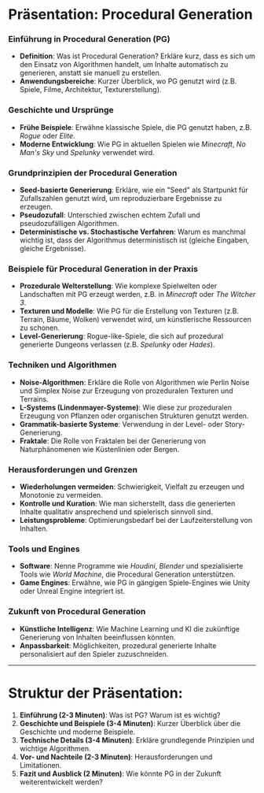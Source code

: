 # Präsentation: Procedural Generation

### Einführung in Procedural Generation (PG)
- **Definition**: Was ist Procedural Generation? Erkläre kurz, dass es sich um den Einsatz von Algorithmen handelt, um Inhalte automatisch zu generieren, anstatt sie manuell zu erstellen.
- **Anwendungsbereiche**: Kurzer Überblick, wo PG genutzt wird (z.B. Spiele, Filme, Architektur, Texturerstellung).

### Geschichte und Ursprünge
- **Frühe Beispiele**: Erwähne klassische Spiele, die PG genutzt haben, z.B. *Rogue* oder *Elite*.
- **Moderne Entwicklung**: Wie PG in aktuellen Spielen wie *Minecraft*, *No Man's Sky* und *Spelunky* verwendet wird.

### Grundprinzipien der Procedural Generation
- **Seed-basierte Generierung**: Erkläre, wie ein "Seed" als Startpunkt für Zufallszahlen genutzt wird, um reproduzierbare Ergebnisse zu erzeugen.
- **Pseudozufall**: Unterschied zwischen echtem Zufall und pseudozufälligen Algorithmen.
- **Deterministische vs. Stochastische Verfahren**: Warum es manchmal wichtig ist, dass der Algorithmus deterministisch ist (gleiche Eingaben, gleiche Ergebnisse).

### Beispiele für Procedural Generation in der Praxis
- **Prozedurale Welterstellung**: Wie komplexe Spielwelten oder Landschaften mit PG erzeugt werden, z.B. in *Minecraft* oder *The Witcher 3*.
- **Texturen und Modelle**: Wie PG für die Erstellung von Texturen (z.B. Terrain, Bäume, Wolken) verwendet wird, um künstlerische Ressourcen zu schonen.
- **Level-Generierung**: Rogue-like-Spiele, die sich auf prozedural generierte Dungeons verlassen (z.B. *Spelunky* oder *Hades*).

### Techniken und Algorithmen
- **Noise-Algorithmen**: Erkläre die Rolle von Algorithmen wie Perlin Noise und Simplex Noise zur Erzeugung von prozeduralen Texturen und Terrains.
- **L-Systems (Lindenmayer-Systeme)**: Wie diese zur prozeduralen Erzeugung von Pflanzen oder organischen Strukturen genutzt werden.
- **Grammatik-basierte Systeme**: Verwendung in der Level- oder Story-Generierung.
- **Fraktale**: Die Rolle von Fraktalen bei der Generierung von Naturphänomenen wie Küstenlinien oder Bergen.

### Herausforderungen und Grenzen
- **Wiederholungen vermeiden**: Schwierigkeit, Vielfalt zu erzeugen und Monotonie zu vermeiden.
- **Kontrolle und Kuration**: Wie man sicherstellt, dass die generierten Inhalte qualitativ ansprechend und spielerisch sinnvoll sind.
- **Leistungsprobleme**: Optimierungsbedarf bei der Laufzeiterstellung von Inhalten.

### Tools und Engines
- **Software**: Nenne Programme wie *Houdini*, *Blender* und spezialisierte Tools wie *World Machine*, die Procedural Generation unterstützen.
- **Game Engines**: Erwähne, wie PG in gängigen Spiele-Engines wie Unity oder Unreal Engine integriert ist.

### Zukunft von Procedural Generation
- **Künstliche Intelligenz**: Wie Machine Learning und KI die zukünftige Generierung von Inhalten beeinflussen könnten.
- **Anpassbarkeit**: Möglichkeiten, prozedural generierte Inhalte personalisiert auf den Spieler zuzuschneiden.

---

# Struktur der Präsentation:

1. **Einführung (2-3 Minuten)**: Was ist PG? Warum ist es wichtig?
2. **Geschichte und Beispiele (3-4 Minuten)**: Kurzer Überblick über die Geschichte und moderne Beispiele.
3. **Technische Details (3-4 Minuten)**: Erkläre grundlegende Prinzipien und wichtige Algorithmen.
4. **Vor- und Nachteile (2-3 Minuten)**: Herausforderungen und Limitationen.
5. **Fazit und Ausblick (2 Minuten)**: Wie könnte PG in der Zukunft weiterentwickelt werden?

